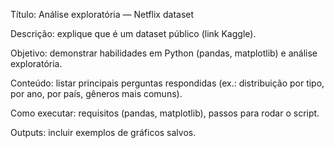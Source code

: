 Título: Análise exploratória — Netflix dataset

Descrição: explique que é um dataset público (link Kaggle).

Objetivo: demonstrar habilidades em Python (pandas, matplotlib) e análise exploratória.

Conteúdo: listar principais perguntas respondidas (ex.: distribuição por tipo, por ano, por país, gêneros mais comuns).

Como executar: requisitos (pandas, matplotlib), passos para rodar o script.

Outputs: incluir exemplos de gráficos salvos.